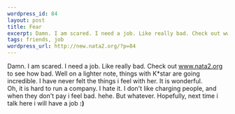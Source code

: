 ```yaml
--- 
wordpress_id: 84
layout: post
title: Fear
excerpt: Damn. I am scared. I need a job. Like really bad. Check out www.nata2.org to see how bad. Well on a lighter note, things with K*star are going incredible. I have never felt the things i feel with her. It is wonderful. Oh, it is hard to run a company. I hate it. I don't like charging people, and when they don't pay i feel bad. hehe. But whatever. Hopefully,...
tags: friends, job
wordpress_url: http://new.nata2.org/?p=84
---
```

Damn. I am scared. I need a job. Like really bad. Check out <a href="http://www.nata2.org">www.nata2.org</a> to see how bad. Well on a lighter note, things with K*star are going incredible. I have never felt the things i feel with her. It is wonderful. <br>Oh, it is hard to run a company. I hate it. I don't like charging people, and when they don't pay i feel bad. hehe. But whatever. Hopefully, next time i talk here i will have a job <b>:)</b>
